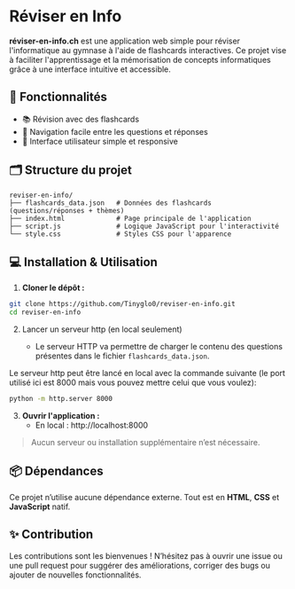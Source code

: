 # Réviser en Info

**réviser-en-info.ch** est une application web simple pour réviser l'informatique au gymnase à l'aide de flashcards interactives. Ce projet vise à faciliter l'apprentissage et la mémorisation de concepts informatiques grâce à une interface intuitive et accessible.

## 🚀 Fonctionnalités

- 📚 Révision avec des flashcards
- 🔄 Navigation facile entre les questions et réponses
- 🎨 Interface utilisateur simple et responsive


## 🗂️ Structure du projet

```
reviser-en-info/
├── flashcards_data.json   # Données des flashcards (questions/réponses + thèmes)
├── index.html             # Page principale de l'application
├── script.js              # Logique JavaScript pour l'interactivité
└── style.css              # Styles CSS pour l'apparence
```


## 💻 Installation \& Utilisation

1. **Cloner le dépôt :**

```bash
git clone https://github.com/Tinyglo0/reviser-en-info.git
cd reviser-en-info
```
2. Lancer un serveur http (en local seulement)

    - Le serveur HTTP va permettre de charger le contenu des questions présentes dans le fichier `flashcards_data.json`.

Le serveur http peut être lancé en local avec la commande suivante (le port utilisé ici est 8000 mais vous pouvez mettre celui que vous voulez):

```bash
python -m http.server 8000	
```

3. **Ouvrir l'application :**
    - En local : http://localhost:8000
    
> Aucun serveur ou installation supplémentaire n’est nécessaire.

## 📦 Dépendances

Ce projet n’utilise aucune dépendance externe. Tout est en **HTML**, **CSS** et **JavaScript** natif.

## ✨ Contribution

Les contributions sont les bienvenues ! N’hésitez pas à ouvrir une issue ou une pull request pour suggérer des améliorations, corriger des bugs ou ajouter de nouvelles fonctionnalités.
